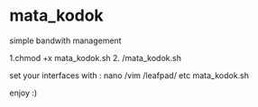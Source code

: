 # mata_kodok
simple bandwith management


1.chmod +x mata_kodok.sh
2. /mata_kodok.sh

set your interfaces with :
nano /vim /leafpad/ etc mata_kodok.sh

enjoy :)
